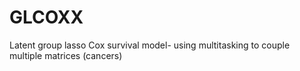 # GLCOXX
Latent group lasso Cox survival model- using multitasking to couple multiple matrices (cancers)
